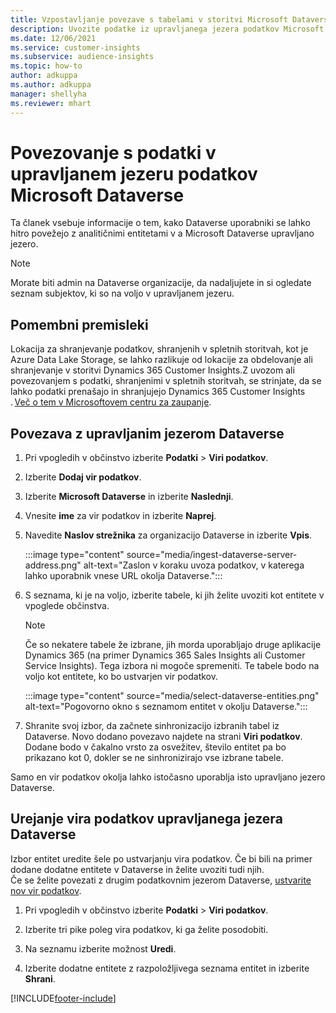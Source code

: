 ```yaml
---
title: Vzpostavljanje povezave s tabelami v storitvi Microsoft Dataverse
description: Uvozite podatke iz upravljanega jezera podatkov Microsoft Dataverse.
ms.date: 12/06/2021
ms.service: customer-insights
ms.subservice: audience-insights
ms.topic: how-to
author: adkuppa
ms.author: adkuppa
manager: shellyha
ms.reviewer: mhart
---
```


# <a name="connect-to-data-in-a-microsoft-dataverse-managed-data-lake"></a>Povezovanje s podatki v upravljanem jezeru podatkov Microsoft Dataverse



Ta članek vsebuje informacije o tem, kako Dataverse uporabniki se lahko hitro povežejo z analitičnimi entitetami v a Microsoft Dataverse upravljano jezero. 

> [!NOTE]
> Morate biti admin na Dataverse organizacije, da nadaljujete in si ogledate seznam subjektov, ki so na voljo v upravljanem jezeru.

## <a name="important-considerations"></a>Pomembni premisleki

Lokacija za shranjevanje podatkov, shranjenih v spletnih storitvah, kot je Azure Data Lake Storage, se lahko razlikuje od lokacije za obdelovanje ali shranjevanje v storitvi Dynamics 365 Customer Insights.Z uvozom ali povezovanjem s podatki, shranjenimi v spletnih storitvah, se strinjate, da se lahko podatki prenašajo in shranjujejo Dynamics 365 Customer Insights . [Več o tem v Microsoftovem centru za zaupanje](https://www.microsoft.com/trust-center).

## <a name="connect-to-a-dataverse-managed-lake"></a>Povezava z upravljanim jezerom Dataverse

1. Pri vpogledih v občinstvo izberite **Podatki** > **Viri podatkov**.

2. Izberite **Dodaj vir podatkov**.

3. Izberite **Microsoft Dataverse** in izberite **Naslednji**.

4. Vnesite **ime** za vir podatkov in izberite **Naprej**. 

5. Navedite **Naslov strežnika** za organizacijo Dataverse in izberite **Vpis**.

   :::image type="content" source="media/ingest-dataverse-server-address.png" alt-text="Zaslon v koraku uvoza podatkov, v katerega lahko uporabnik vnese URL okolja Dataverse.":::

6. S seznama, ki je na voljo, izberite tabele, ki jih želite uvoziti kot entitete v vpoglede občinstva.    

   > [!NOTE]
   > Če so nekatere tabele že izbrane, jih morda uporabljajo druge aplikacije Dynamics 365 (na primer Dynamics 365 Sales Insights ali Customer Service Insights). Tega izbora ni mogoče spremeniti. Te tabele bodo na voljo kot entitete, ko bo ustvarjen vir podatkov.

   :::image type="content" source="media/select-dataverse-entities.png" alt-text="Pogovorno okno s seznamom entitet v okolju Dataverse.":::

7. Shranite svoj izbor, da začnete sinhronizacijo izbranih tabel iz Dataverse. Novo dodano povezavo najdete na strani **Viri podatkov**. Dodane bodo v čakalno vrsto za osvežitev, število entitet pa bo prikazano kot 0, dokler se ne sinhronizirajo vse izbrane tabele.

Samo en vir podatkov okolja lahko istočasno uporablja isto upravljano jezero Dataverse.

## <a name="edit-a-dataverse-managed-lake-data-source"></a>Urejanje vira podatkov upravljanega jezera Dataverse

Izbor entitet uredite šele po ustvarjanju vira podatkov. Če bi bili na primer dodane dodatne entitete v Dataverse in želite uvoziti tudi njih.    
Če se želite povezati z drugim podatkovnim jezerom Dataverse, [ustvarite nov vir podatkov](#connect-to-a-dataverse-managed-lake).

1. Pri vpogledih v občinstvo izberite **Podatki** > **Viri podatkov**.

2. Izberite tri pike poleg vira podatkov, ki ga želite posodobiti.

3. Na seznamu izberite možnost **Uredi**.

4. Izberite dodatne entitete z razpoložljivega seznama entitet in izberite **Shrani**.

[!INCLUDE[footer-include](../includes/footer-banner.md)]
